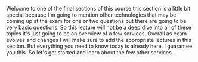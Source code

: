 
Welcome to one of the final sections of this course this section is a little bit special because
I'm going to mention other technologies that may be coming up at the exam for one or two questions but there
are going to be very basic questions.
So this lecture will not be a deep dive into all of these topics it's just going to be an overview of
a few services. Overall as exam evolves and changes
I will make sure to add the appropriate lectures in this section. But everything you need to know today is already
here.
I guarantee you this.
So let's get started and learn about the few other services.